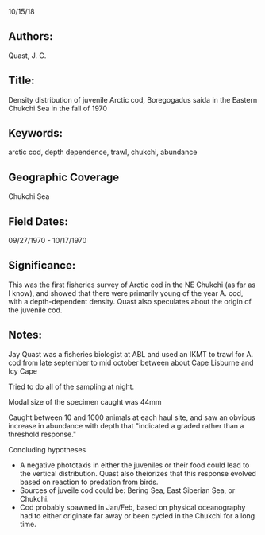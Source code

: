 10/15/18
## Authors:
 Quast, J. C.
## Title:
Density distribution of juvenile Arctic cod, Boregogadus saida in the Eastern Chukchi Sea in the fall of 1970
## Keywords:
arctic cod, depth dependence, trawl, chukchi, abundance
## Geographic Coverage
Chukchi Sea
## Field Dates:
09/27/1970 - 10/17/1970
## Significance:
This was the first fisheries survey of Arctic cod in the NE Chukchi (as far as I know), and showed that there were primarily young of the year A. cod, with a depth-dependent density.  Quast also speculates about the origin of the juvenile cod.

## Notes:
Jay Quast was a fisheries biologist at ABL and used an IKMT to trawl for A. cod from late september to mid october between about Cape Lisburne and Icy Cape

Tried to do all of the sampling at night.

Modal size of the specimen caught was 44mm

Caught between 10 and 1000 animals at each haul site, and saw an obvious increase in abundance with depth that "indicated a graded rather than a threshold response."

Concluding hypotheses
* A negative phototaxis in either the juveniles or their food could lead to the vertical distribution.  Quast also theiorizes that this response evolved based on reaction to predation from birds.
* Sources of juveile cod could be: Bering Sea, East Siberian Sea, or Chukchi.
* Cod probably spawned in Jan/Feb, based on physical oceanography had to either originate far away or been cycled in the Chukchi for a long time.
